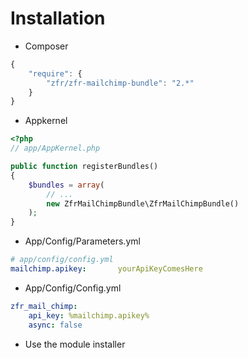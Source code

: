 # Installation

* Composer
```js
{
    "require": {
        "zfr/zfr-mailchimp-bundle": "2.*"
    }
}
```
* Appkernel

``` php
<?php
// app/AppKernel.php

public function registerBundles()
{
    $bundles = array(
        // ...
        new ZfrMailChimpBundle\ZfrMailChimpBundle()
    );
}
```

* App/Config/Parameters.yml

``` yml
# app/config/config.yml
mailchimp.apikey:       yourApiKeyComesHere
```
* App/Config/Config.yml

``` yml
zfr_mail_chimp:
    api_key: %mailchimp.apikey%
    async: false
```


* Use the module installer
